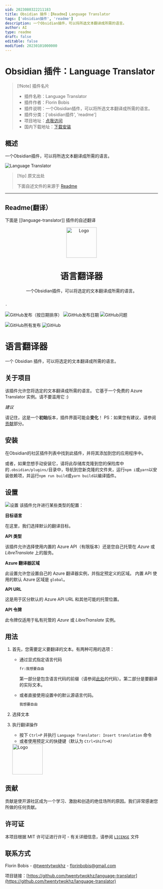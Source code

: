 ```yaml
---
uid: 2023080322211183
title: Obsidian 插件：【Readme】Language Translator
tags: ['obsidian插件', 'readme']
description: 一个Obsidian插件，可以将所选文本翻译成所需的语言。
author: AI
type: readme
draft: false
editable: false
modified: 20230101000000
---
```


# Obsidian 插件：Language Translator

> [!Note] 插件名片
> - 插件名称：Language Translator
> - 插件作者：Florin Bobis
> - 插件说明：一个Obsidian插件，可以将所选文本翻译成所需的语言。
> - 插件分类：['obsidian插件', 'readme']
> - 项目地址：[点我访问](https://github.com/twentytwokhz/language-translator)
> - 国内下载地址：[下载安装](https://pkmer.cn/products/plugin/pluginMarket/?language-translator)

## 概述

一个Obsidian插件，可以将所选文本翻译成所需的语言。

![Language Translator](https://cdn.pkmer.cn/covers/language-translator.jpeg!pkmer)

> [!tip] 原文出处
> 
>下面自述文件的来源于 [Readme](https://ghproxy.net/https://raw.githubusercontent.com/twentytwokhz/language-translator/master/README.md)
> 

---

## Readme(翻译）

下面是 [[language-translator]] 插件的自述翻译


<p align="center">
  <a href="https://github.com/twentytwokhz/language-translator">
    <img src="https://github.com/twentytwokhz/language-translator/raw/master/translator.png" alt="Logo" height=100>
  </a>
  <h1 align="center">语言翻译器</h1>

  <p align="center">
    一个Obsidian插件，可以将选定的文本翻译成所需的语言。
    <br />
    <br />
    
    ·
    
  </p>
</p>

![GitHub发布（按日期排序）](https://img.shields.io/github/v/release/twentytwokhz/language-translator)
![GitHub发布日期](https://img.shields.io/github/release-date/twentytwokhz/language-translator)
![GitHub问题](https://img.shields.io/github/issues/twentytwokhz/language-translator)

![GitHub所有发布](https://img.shields.io/github/downloads/twentytwokhz/language-translator/total)
![GitHub](https://img.shields.io/github/license/twentytwokhz/language-translator)

<!-- 关于项目 -->
# 语言翻译器

一个 Obsidian 插件，可以将选定的文本翻译成所需的语言。

## 关于项目

该插件允许您将选定的文本翻译成所需的语言。
它基于一个免费的 Azure Translator 实例。请不要滥用它 :)

_建议_

请记住，这是一个**初始**版本，插件界面可能会**变化**！
PS：如果您有建议，请参阅[贡献](##Contributing)部分。

## 安装

在Obsidian的社区插件列表中找到此插件，并将其添加到您的应用程序中。

或者，如果您想手动安装它，请将此存储库克隆到您的保险库中的`.obsidian/plugins/`目录中，导航到您新克隆的文件夹，运行`npm i`或`yarn`以安装依赖项，并运行`npm run build`或`yarn build`以编译插件。

## 设置

![设置](img/settings.jpg)
该插件允许进行某些类型的配置：

**目标语言**

在这里，我们选择默认的翻译目标。

**API 类型**

该插件允许选择使用内置的 Azure API（有限版本）还是您自己托管在 *Azure* 或 *LibreTranslate* 上的服务。

**Azure 翻译器区域**

此设置允许您设置自己的 Azure 翻译器实例，并指定预定义的区域。
内置 API 使用的默认 Azure 区域是 `global`。

**API URL**

这是用于区分默认的 Azure API URL 和其他可能的托管位置。

**API 令牌**

此令牌仅适用于私有托管的 *Azure* 或 *LibreTranslate* 实例。

## 用法

1. 首先，您需要定义要翻译的文本。有两种可用的选项：
   - 通过显式指定语言代码

     ```markdown
     fr:我想要自由
     ```
     第一部分是包含语言代码的前缀（请参阅[此处](https://docs.microsoft.com/en-us/azure/cognitive-services/translator/language-support)的代码）。第二部分是要翻译的实际文本。

   - 或者直接使用设置中的默认源语言代码。

     ```markdown
     我想要自由
     ```
     
2. 选择文本
3. 执行翻译操作
   - 按下 `Ctrl+P` 并执行 `Language Translator: Insert translation` 命令
   - 或者使用预定义的快捷键（默认为 `Ctrl+Shift+R`）
   <img src="img/language-translator-command.png" alt="Logo" height=100>

<!-- CONTRIBUTING -->

## 贡献

贡献是使开源社区成为一个学习、激励和创造的绝佳场所的原因。我们非常感谢您所做的任何贡献。

## 许可证

本项目根据 MIT 许可证进行许可 - 有关详细信息，请参阅 [`LICENSE`](LICENSE) 文件

<!-- 联系方式 -->

## 联系方式

Florin Bobis - [@twentytwokhz](https://github.com/twentytwokhz) - florinbobis@gmail.com

项目链接：[https://github.com/twentytwokhz/language-translator](https://github.com/twentytwokhz/language-translator)



